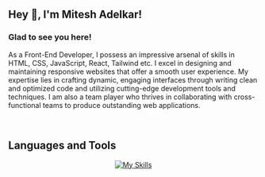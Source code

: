 ## Hey 👋, I'm Mitesh Adelkar!  
  



### Glad to see you here!  
As a Front-End Developer, I possess an impressive arsenal of skills in HTML, CSS, JavaScript, React, Tailwind etc. I excel in designing and maintaining responsive websites that offer a smooth user experience. My expertise lies in crafting dynamic, engaging interfaces through writing clean and optimized code and utilizing cutting-edge development tools and techniques. I am also a team player who thrives in collaborating with cross-functional teams to produce outstanding web applications.  
  

<br/>  


## Languages and Tools  

<div align="center">
  
  [![My Skills](https://skillicons.dev/icons?i=html,css,js,react,tailwind,sass,bootstrap,git,github,mysql,vscode)](https://skillicons.dev)
  
</div>

